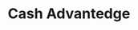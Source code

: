 ---
title: Cash Advantedge
slug: cash-advantedge
updated-on: '2024-05-30T13:44:31.749Z'
created-on: '2024-05-30T13:41:46.671Z'
published-on: '2024-05-30T13:54:32.469Z'
f_city-state-2:
- cms/city/pueblo-co.md
- cms/city/cortez-co.md
- cms/city/oskaloosa-ia.md
- cms/city/waterloo-ia.md
- cms/city/radcliff-ky.md
- cms/city/franklin-ky.md
- cms/city/russellville-ky.md
- cms/city/lexington-ky.md
- cms/city/norfolk-ne.md
- cms/city/kearney-ne.md
- cms/city/columbus-ne.md
- cms/city/elko-nv.md
- cms/city/lima-oh.md
- cms/city/salem-oh.md
- cms/city/newark-oh.md
- cms/city/springfield-oh.md
- cms/city/piqua-oh.md
- cms/city/millersburg-oh.md
- cms/city/rogersville-tn.md
- cms/city/hixson-tn.md
- cms/city/dickson-tn.md
- cms/city/madison-tn.md
- cms/city/cleveland-tx.md
- cms/city/jacksonville-tx.md
- cms/city/alvin-tx.md
- cms/city/longview-tx.md
- cms/city/laredo-tx.md
- cms/city/arlington-tx.md
- cms/city/beeville-tx.md
- cms/city/borger-tx.md
- cms/city/texarkana-tx.md
- cms/city/ogden-ut.md
- cms/city/bremerton-wa.md
- cms/city/kent-wa.md
- cms/city/seattle-wa.md
- cms/city/centralia-wa.md
- cms/city/casper-wy.md
- cms/city/council-bluffs-ia.md
- cms/city/saint-joseph-mo.md
- cms/city/grand-island-ne.md
- cms/city/port-arthur-tx.md
- cms/city/port-orchard-wa.md
f_locations:
- cms/payday-loan/cash-advantedge-6603.md
- cms/payday-loan/cash-advantedge-6604.md
- cms/payday-loan/cash-advantedge-6605.md
- cms/payday-loan/cash-advantedge-6606.md
- cms/payday-loan/cash-advantedge-6607.md
- cms/payday-loan/cash-advantedge-6608.md
- cms/payday-loan/cash-advantedge-6609.md
- cms/payday-loan/cash-advantedge-6610.md
- cms/payday-loan/cash-advantedge-6611.md
- cms/payday-loan/cash-advantedge-6612.md
- cms/payday-loan/cash-advantedge-6613.md
- cms/payday-loan/cash-advantedge-6614.md
- cms/payday-loan/cash-advantedge-6615.md
- cms/payday-loan/cash-advantedge-6616.md
- cms/payday-loan/cash-advantedge-6617.md
- cms/payday-loan/cash-advantedge-6618.md
- cms/payday-loan/cash-advantedge-6619.md
- cms/payday-loan/cash-advantedge-6620.md
- cms/payday-loan/cash-advantedge-6621.md
- cms/payday-loan/cash-advantedge-6622.md
- cms/payday-loan/cash-advantedge-6623.md
- cms/payday-loan/cash-advantedge-6624.md
- cms/payday-loan/cash-advantedge-6625.md
- cms/payday-loan/cash-advantedge-6626.md
- cms/payday-loan/cash-advantedge-6627.md
- cms/payday-loan/cash-advantedge-6628.md
- cms/payday-loan/cash-advantedge-6629.md
- cms/payday-loan/cash-advantedge-6630.md
- cms/payday-loan/cash-advantedge-6631.md
- cms/payday-loan/cash-advantedge-6632.md
- cms/payday-loan/cash-advantedge-6633.md
- cms/payday-loan/cash-advantedge-6634.md
- cms/payday-loan/cash-advantedge-6635.md
- cms/payday-loan/cash-advantedge-6636.md
- cms/payday-loan/cash-advantedge-6637.md
- cms/payday-loan/cash-advantedge-6638.md
- cms/payday-loan/cash-advantedge-6639.md
- cms/payday-loan/cash-advantedge-6640.md
- cms/payday-loan/cash-advantedge-6641.md
- cms/payday-loan/cash-advantedge-6642.md
- cms/payday-loan/cash-advantedge-6643.md
- cms/payday-loan/cash-advantedge-6644.md
- cms/payday-loan/cash-advantedge-6645.md
- cms/payday-loan/cash-advantedge-6646.md
- cms/payday-loan/cash-advantedge-6647.md
- cms/payday-loan/cash-advantedge-6648.md
f_states:
- cms/state/colorado.md
- cms/state/iowa.md
- cms/state/kentucky.md
- cms/state/nebraska.md
- cms/state/nevada.md
- cms/state/ohio.md
- cms/state/tennessee.md
- cms/state/texas.md
- cms/state/utah.md
- cms/state/washington.md
- cms/state/wyoming.md
- cms/state/missouri.md
layout: '[company].html'
tags: company
---